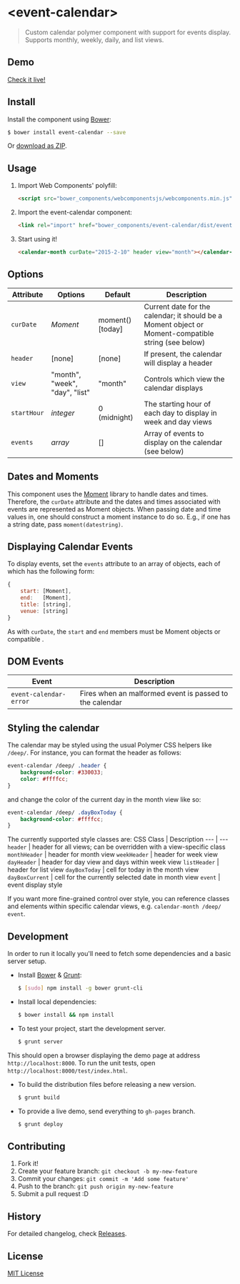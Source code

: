 # &lt;event-calendar&gt;

> Custom calendar polymer component with support for events display. Supports monthly, weekly, daily, and list views.

## Demo

[Check it live!](http://JoppeSchwartz.github.io/event-calendar)

## Install

Install the component using [Bower](http://bower.io/):

```sh
$ bower install event-calendar --save
```

Or [download as ZIP](https://github.com/JoppeSchwartz/event-calendar/archive/master.zip).

## Usage

1. Import Web Components' polyfill:

    ```html
    <script src="bower_components/webcomponentsjs/webcomponents.min.js"></script>
    ```

2. Import the event-calendar component:

    ```html
    <link rel="import" href="bower_components/event-calendar/dist/event-calendar.html">
    ```

3. Start using it!

    ```html
    <calendar-month curDate="2015-2-10" header view="month"></calendar-month>
    ```

## Options

Attribute     | Options     | Default          | Description
---           | ---         | ---              | ---
`curDate`     | *Moment*    | moment() [today] | Current date for the calendar; it should be a Moment object or Moment-compatible string (see below)
`header`			| [none]			| [none]			     | If present, the calendar will display a header
`view`				| "month", "week", "day", "list" | "month" | Controls which view the calendar displays
`startHour`	  | *integer*   |	0 (midnight)     | The starting hour of each day to display in week and day views
`events`      | *array*     | []               | Array of events to display on the calendar (see below) 


## Dates and Moments
This component uses the [Moment](http://momentjs.com/) library to handle dates and times. Therefore, the `curDate` attribute and the dates and times associated with events are represented as Moment objects. When passing date and time values in, one should construct a moment instance to do so. E.g., if one has a string date, pass `moment(datestring)`.

## Displaying Calendar Events
To display events, set the `events` attribute to an array of objects, each of which has the following form:

```javascript
{
    start: [Moment],
    end:   [Moment],
    title: [string],
    venue: [string]
}
```
As with `curDate`, the `start` and `end` members must be Moment objects or compatible . 


## DOM Events

Event                  | Description
---                    | ---
`event-calendar-error` | Fires when an malformed event is passed to the calendar

## Styling the calendar
The calendar may be styled using the usual Polymer CSS helpers like `/deep/`. For instance, you can format the header as follows:
```css
event-calendar /deep/ .header {
	background-color: #330033;
	color: #ffffcc;
}
```
and change the color of the current day in the month view like so:

```css
event-calendar /deep/ .dayBoxToday {
	background-color: #ffffcc;
}
```

The currently supported style classes are:
CSS Class					| Description
---								| ---
`header`					| header for all views; can be overridden with a view-specific class
`monthHeader`			| header for month view
`weekHeader`			| header for week view
`dayHeader`				| header for day view and days within week view
`listHeader`			| header for list view 
`dayBoxToday`			| cell for today in the month view
`dayBoxCurrent`   | cell for the currently selected date in month view
`event`						| event display style

If you want more fine-grained control over style, you can reference classes and elements within specific calendar views, e.g. `calendar-month /deep/ event`.

## Development

In order to run it locally you'll need to fetch some dependencies and a basic server setup.

* Install [Bower](http://bower.io/) & [Grunt](http://gruntjs.com/):

    ```sh
    $ [sudo] npm install -g bower grunt-cli
    ```

* Install local dependencies:

    ```sh
    $ bower install && npm install
    ```

* To test your project, start the development server.

    ```sh
    $ grunt server
    ```
This should open a browser displaying the demo page at address `http://localhost:8000`. To run the unit tests, open `http://localhost:8000/test/index.html`.

* To build the distribution files before releasing a new version.

    ```sh
    $ grunt build
    ```

* To provide a live demo, send everything to `gh-pages` branch.

    ```sh
    $ grunt deploy
    ```

## Contributing

1. Fork it!
2. Create your feature branch: `git checkout -b my-new-feature`
3. Commit your changes: `git commit -m 'Add some feature'`
4. Push to the branch: `git push origin my-new-feature`
5. Submit a pull request :D

## History

For detailed changelog, check [Releases](https://github.com/JoppeSchwartz/event-calendar/releases).

## License

[MIT License](http://opensource.org/licenses/MIT)
